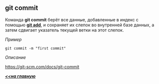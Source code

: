 ## git commit

Команда **git commit** берёт все данные, добавленные в индекс с помощью [**git add**](./add.md), и сохраняет их слепок во внутренней базе данных, а затем сдвигает указатель текущей ветки на этот слепок.

*Пример*
```hash = 
git commit -m "first commit"
```
*Описание*

https://git-scm.com/docs/git-commit

***[<<на главную](./readme.md)***